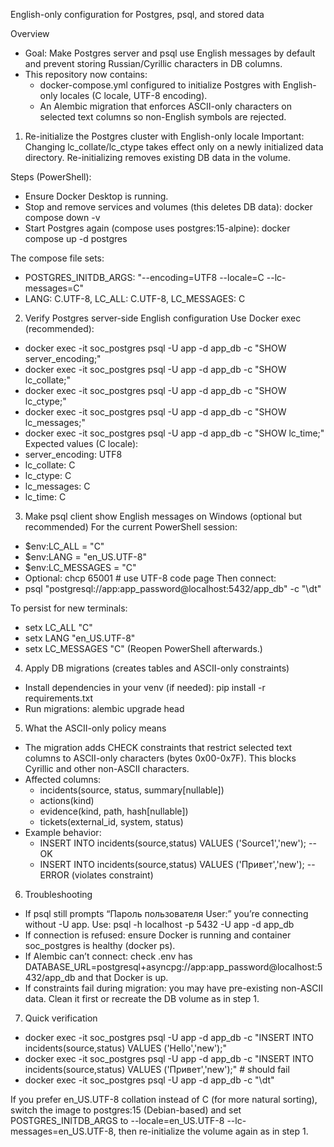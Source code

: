 English-only configuration for Postgres, psql, and stored data

Overview
- Goal: Make Postgres server and psql use English messages by default and prevent storing Russian/Cyrillic characters in DB columns.
- This repository now contains:
  - docker-compose.yml configured to initialize Postgres with English-only locales (C locale, UTF-8 encoding).
  - An Alembic migration that enforces ASCII-only characters on selected text columns so non-English symbols are rejected.

1) Re-initialize the Postgres cluster with English-only locale
Important: Changing lc_collate/lc_ctype takes effect only on a newly initialized data directory. Re-initializing removes existing DB data in the volume.

Steps (PowerShell):
- Ensure Docker Desktop is running.
- Stop and remove services and volumes (this deletes DB data):
  docker compose down -v
- Start Postgres again (compose uses postgres:15-alpine):
  docker compose up -d postgres

The compose file sets:
- POSTGRES_INITDB_ARGS: "--encoding=UTF8 --locale=C --lc-messages=C"
- LANG: C.UTF-8, LC_ALL: C.UTF-8, LC_MESSAGES: C

2) Verify Postgres server-side English configuration
Use Docker exec (recommended):
- docker exec -it soc_postgres psql -U app -d app_db -c "SHOW server_encoding;"
- docker exec -it soc_postgres psql -U app -d app_db -c "SHOW lc_collate;"
- docker exec -it soc_postgres psql -U app -d app_db -c "SHOW lc_ctype;"
- docker exec -it soc_postgres psql -U app -d app_db -c "SHOW lc_messages;"
- docker exec -it soc_postgres psql -U app -d app_db -c "SHOW lc_time;"
Expected values (C locale):
- server_encoding: UTF8
- lc_collate: C
- lc_ctype: C
- lc_messages: C
- lc_time: C

3) Make psql client show English messages on Windows (optional but recommended)
For the current PowerShell session:
- $env:LC_ALL = "C"
- $env:LANG = "en_US.UTF-8"
- $env:LC_MESSAGES = "C"
- Optional: chcp 65001  # use UTF-8 code page
Then connect:
- psql "postgresql://app:app_password@localhost:5432/app_db" -c "\\dt"

To persist for new terminals:
- setx LC_ALL "C"
- setx LANG "en_US.UTF-8"
- setx LC_MESSAGES "C"
(Reopen PowerShell afterwards.)

4) Apply DB migrations (creates tables and ASCII-only constraints)
- Install dependencies in your venv (if needed):
  pip install -r requirements.txt
- Run migrations:
  alembic upgrade head

5) What the ASCII-only policy means
- The migration adds CHECK constraints that restrict selected text columns to ASCII-only characters (bytes 0x00-0x7F). This blocks Cyrillic and other non-ASCII characters.
- Affected columns:
  - incidents(source, status, summary[nullable])
  - actions(kind)
  - evidence(kind, path, hash[nullable])
  - tickets(external_id, system, status)
- Example behavior:
  - INSERT INTO incidents(source,status) VALUES ('Source1','new');  -- OK
  - INSERT INTO incidents(source,status) VALUES ('Привет','new');   -- ERROR (violates constraint)

6) Troubleshooting
- If psql still prompts “Пароль пользователя User:” you’re connecting without -U app. Use:
  psql -h localhost -p 5432 -U app -d app_db
- If connection is refused: ensure Docker is running and container soc_postgres is healthy (docker ps).
- If Alembic can’t connect: check .env has DATABASE_URL=postgresql+asyncpg://app:app_password@localhost:5432/app_db and that Docker is up.
- If constraints fail during migration: you may have pre-existing non-ASCII data. Clean it first or recreate the DB volume as in step 1.

7) Quick verification
- docker exec -it soc_postgres psql -U app -d app_db -c "INSERT INTO incidents(source,status) VALUES ('Hello','new');"
- docker exec -it soc_postgres psql -U app -d app_db -c "INSERT INTO incidents(source,status) VALUES ('Привет','new');"  # should fail
- docker exec -it soc_postgres psql -U app -d app_db -c "\dt"

If you prefer en_US.UTF-8 collation instead of C (for more natural sorting), switch the image to postgres:15 (Debian-based) and set POSTGRES_INITDB_ARGS to --locale=en_US.UTF-8 --lc-messages=en_US.UTF-8, then re-initialize the volume again as in step 1.
